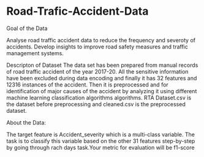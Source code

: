 # Road-Trafic-Accident-Data
Goal of the Data

Analyse road traffic accident data to reduce the frequency and severoty of accidents. Develop insights to improve road safety measures and traffic management systems.

Descripton of Dataset
The data set has been prepared from manual records of road traffic accident of the year 2017-20. All the sensitive information have been excluded during data encoding and finally it has 32 features and 12316 instances of the accident. Then it is preprocessed and for identification of major causes of the accident by analyzing it using different machine learning classification algorithms algorithms. RTA Dataset.csv is the dataset before preprocessing and cleaned.csv is the preprocessed dataset.

About the Data:

The target feature is Accident_severity which is a multi-class variable. The task is to classify this variable based on the other 31 features step-by-step by going through rach days task.Your metric for evaluation will be f1-score
